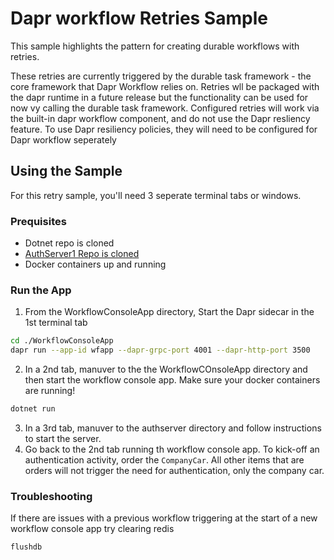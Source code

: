 # Dapr workflow Retries Sample
This sample highlights the pattern for creating durable workflows with retries. 

 These retries are currently triggered by the durable task framework - the core framework that Dapr Workflow relies on. Retries wll be packaged with the dapr runtime in a future release but the functionality can be used for now vy calling the durable task framework. Configured retries will work via the built-in dapr workflow component, and do not use the Dapr resliency feature. To use Dapr resiliency policies, they will need to be configured for Dapr workflow seperately

## Using the Sample
For this retry sample, you'll need 3 seperate terminal tabs or windows. 

### Prequisites
- Dotnet repo is cloned
- [AuthServer1 Repo is cloned](https://github.com/workflowdemos/AuthServer)
- Docker containers up and running 

### Run the App
1. From the WorkflowConsoleApp directory, Start the Dapr sidecar in the 1st terminal tab

<!-- STEP
name: Start the dapr app
-->

```bash
cd ./WorkflowConsoleApp
dapr run --app-id wfapp --dapr-grpc-port 4001 --dapr-http-port 3500
```

<!-- END_STEP -->

2. In a 2nd tab, manuver to the the WorkflowCOnsoleApp directory and then start the  workflow console app. Make sure your docker containers are running!

<!-- STEP
name: Start the WF app
-->

```bash
dotnet run
```

<!-- END_STEP -->

3. In a 3rd tab, manuver to the authserver directory and follow instructions to start the server. 
4. Go back to the 2nd tab running th workflow console app. To kick-off an authentication activity, order the `CompanyCar`. All other items that are orders will not trigger the need for authentication, only the company car. 

### Troubleshooting
If there are issues with a previous workflow triggering at the start of a new workflow console app try clearing redis

<!-- STEP
name: remove old keys from redis
-->

```bash
flushdb
```

<!-- END_STEP -->



